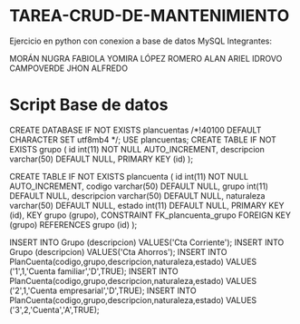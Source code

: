# TAREA-CRUD-DE-MANTENIMIENTO

Ejercicio en python con conexion a base de datos MySQL 
Integrantes:

MORÁN NUGRA FABIOLA YOMIRA
LÓPEZ ROMERO ALAN ARIEL
IDROVO CAMPOVERDE JHON ALFREDO
# Script Base de datos
CREATE DATABASE IF NOT EXISTS plancuentas /*!40100 DEFAULT CHARACTER SET utf8mb4 */;
USE plancuentas;
CREATE TABLE IF NOT EXISTS grupo (
  id int(11) NOT NULL AUTO_INCREMENT,
  descripcion varchar(50) DEFAULT NULL,
  PRIMARY KEY (id)
);

CREATE TABLE IF NOT EXISTS plancuenta (
  id int(11) NOT NULL AUTO_INCREMENT,
  codigo varchar(50) DEFAULT NULL,
  grupo int(11) DEFAULT NULL,
  descripcion varchar(50) DEFAULT NULL,
  naturaleza varchar(50) DEFAULT NULL,
  estado int(11) DEFAULT NULL,
  PRIMARY KEY (id),
  KEY grupo (grupo),
  CONSTRAINT FK_plancuenta_grupo FOREIGN KEY (grupo) REFERENCES grupo (id)
);

INSERT INTO Grupo (descripcion) VALUES('Cta Corriente'); 
INSERT INTO Grupo (descripcion) VALUES('Cta Ahorros'); 
INSERT INTO PlanCuenta(codigo,grupo,descripcion,naturaleza,estado) VALUES ('1',1,'Cuenta familiar','D',TRUE);
INSERT INTO PlanCuenta(codigo,grupo,descripcion,naturaleza,estado) VALUES ('2',1,'Cuenta empresarial','D',TRUE); 
INSERT INTO PlanCuenta(codigo,grupo,descripcion,naturaleza,estado) VALUES ('3',2,'Cuenta','A',TRUE);
